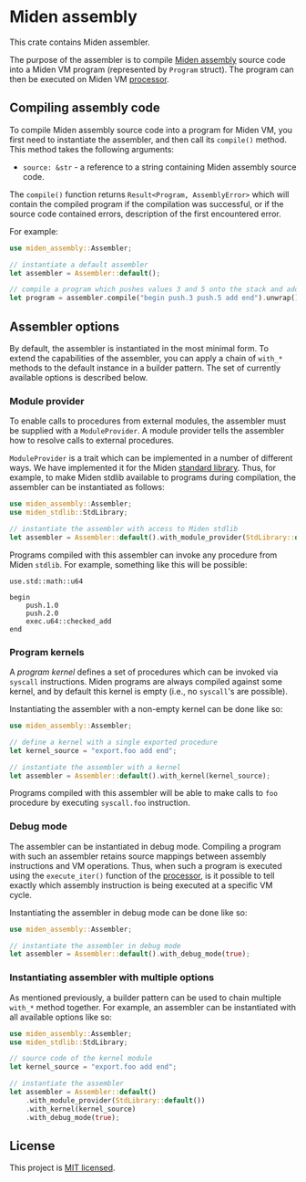 # Miden assembly
This crate contains Miden assembler.

The purpose of the assembler is to compile [Miden assembly](https://0xpolygonmiden.github.io/miden-vm/user_docs/assembly/main.html) source code into a Miden VM program (represented by `Program` struct). The program can then be executed on Miden VM [processor](../processor).

## Compiling assembly code
To compile Miden assembly source code into a program for Miden VM, you first need to instantiate the assembler, and then call its `compile()` method. This method takes the following arguments:

* `source: &str` - a reference to a string containing Miden assembly source code.

The `compile()` function returns `Result<Program, AssemblyError>` which will contain the compiled program if the compilation was successful, or if the source code contained errors, description of the first encountered error.

For example:
```Rust
use miden_assembly::Assembler;

// instantiate a default assembler
let assembler = Assembler::default();

// compile a program which pushes values 3 and 5 onto the stack and adds them
let program = assembler.compile("begin push.3 push.5 add end").unwrap();
```

## Assembler options
By default, the assembler is instantiated in the most minimal form. To extend the capabilities of the assembler, you can apply a chain of `with_*` methods to the default instance in a builder pattern. The set of currently available options is described below.

### Module provider
To enable calls to procedures from external modules, the assembler must be supplied with a `ModuleProvider`. A module provider tells the assembler how to resolve calls to external procedures.

`ModuleProvider` is a trait which can be implemented in a number of different ways. We have implemented it for the Miden [standard library](../stdlib). Thus, for example, to make Miden stdlib available to programs during compilation, the assembler can be instantiated as follows:

```Rust
use miden_assembly::Assembler;
use miden_stdlib::StdLibrary;

// instantiate the assembler with access to Miden stdlib
let assembler = Assembler::default().with_module_provider(StdLibrary::default());
```
Programs compiled with this assembler can invoke any procedure from Miden `stdlib`. For example, something like this will be possible:
```
use.std::math::u64

begin
    push.1.0
    push.2.0
    exec.u64::checked_add
end
```

### Program kernels
A *program kernel* defines a set of procedures which can be invoked via `syscall` instructions. Miden programs are always compiled against some kernel, and by default this kernel is empty (i.e., no `syscall`'s are possible).

Instantiating the assembler with a non-empty kernel can be done like so:
```Rust
use miden_assembly::Assembler;

// define a kernel with a single exported procedure
let kernel_source = "export.foo add end";

// instantiate the assembler with a kernel
let assembler = Assembler::default().with_kernel(kernel_source);
```

Programs compiled with this assembler will be able to make calls to `foo` procedure by executing `syscall.foo` instruction.

### Debug mode
The assembler can be instantiated in debug mode. Compiling a program with such an assembler retains source mappings between assembly instructions and VM operations. Thus, when such a program is executed using the `execute_iter()` function of the [processor](../processor), is it possible to tell exactly which assembly instruction is being executed at a specific VM cycle.

Instantiating the assembler in debug mode can be done like so:
```Rust
use miden_assembly::Assembler;

// instantiate the assembler in debug mode
let assembler = Assembler::default().with_debug_mode(true);
```

### Instantiating assembler with multiple options
As mentioned previously, a builder pattern can be used to chain multiple `with_*` method together. For example, an assembler can be instantiated with all available options like so:

```Rust
use miden_assembly::Assembler;
use miden_stdlib::StdLibrary;

// source code of the kernel module
let kernel_source = "export.foo add end";

// instantiate the assembler
let assembler = Assembler::default()
    .with_module_provider(StdLibrary::default())
    .with_kernel(kernel_source)
    .with_debug_mode(true);
```

## License
This project is [MIT licensed](../LICENSE).